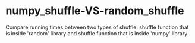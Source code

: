 # numpy_shuffle-VS-random_shuffle
Compare running times between two types of shuffle: shuffle function that is inside 'random' library and shuffle function that is inside 'numpy' library.

